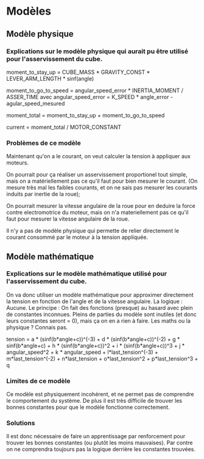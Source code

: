 # Modèles
## Modèle physique
### Explications sur le modèle physique qui aurait pu être utilisé pour l'asservissement du cube.

moment_to_stay_up = CUBE_MASS \* GRAVITY_CONST \* LEVER_ARM_LENGTH \* sinf(angle)

moment_to_go_to_speed = angular_speed_error \* INERTIA_MOMENT / ASSER_TIME
avec
angular_speed_error = K_SPEED \* angle_error - agular_speed_mesured

moment_total = moment_to_stay_up + moment_to_go_to_speed

current = moment_total / MOTOR_CONSTANT

### Problèmes de ce modèle
Maintenant qu'on a le courant, on veut calculer la tension à appliquer aux moteurs.

On pourrait pour ça réaliser un asservissement proportionel tout simple, mais on a matériellement pas ce qu'il faut pour bien mesurer le courant.
(On mesure très mal les faibles courants, et on ne sais pas mesurer les courants induits par inertie de la roue);

On pourrait mesurer la vitesse angulaire de la roue pour en deduire la force contre electromotrice du moteur, mais on n'a materiellement pas ce qu'il faut pour mesurer la vitesse angulaire de la roue.

Il n'y a pas de modèle physique qui permette de relier directement le courant consommé par le moteur à la tension appliquée.

## Modèle mathématique
### Explications sur le modèle mathématique utilisé pour l'asservissement du cube.
On va donc utiliser un modèle mathématique pour approximer directement la tension en fonction de l'angle et de la vitesse angulaire.
La logique : Aucune.
Le principe : On fait des fonctions (presque) au hasard avec plein de constantes inconnues.
Pleins de parties du modèle sont inutiles (et donc leurs constantes seront = 0), mais ça on en a rien à faire.
Les maths ou la physique ? Connais pas.

tension = a \* (sinf(b\*angle+c))^(-3) + d \* (sinf(b\*angle+c))^(-2) + g \* sinf(b\*angle+c) + h \* (sinf(b\*angle+c))^2 + i \* (sinf(b\*angle+c))^3 + j \* angular_speed^2 + k \* angular_speed + l\*last_tension^(-3) + m\*last_tension^(-2) + n\*last_tension + o\*last_tension^2 + p\*last_tension^3 + q

### Limites de ce modèle
Ce modèle est physiquement incohérent, et ne permet pas de comprendre le comportement du système.
De plus il est très difficile de trouver les bonnes constantes pour que le modèle fonctionne correctement.

### Solutions
Il est donc nécessaire de faire un apprentissage par renforcement pour trouver les bonnes constantes (ou plutôt les moins mauvaises).
Par contre on ne comprendra toujours pas la logique derrière les constantes trouvées.
